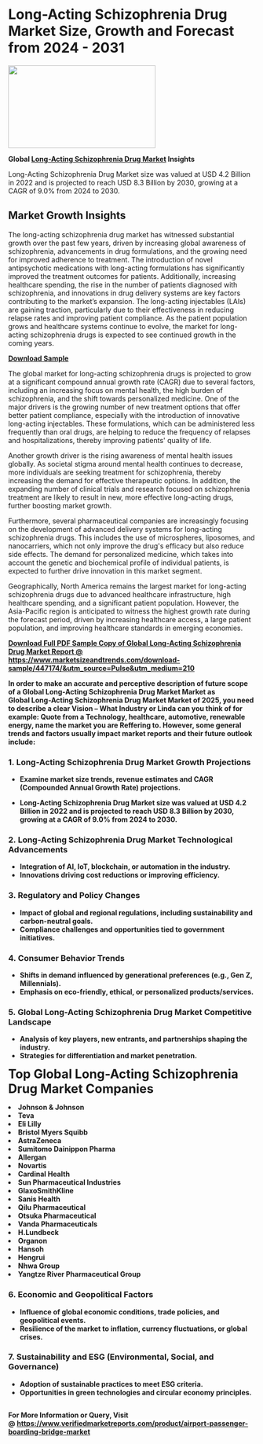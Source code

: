 <H1>Long-Acting Schizophrenia Drug Market Size, Growth and Forecast from 2024 - 2031</H1><img class="aligncenter size-medium wp-image-584254" src="https://thirdeyenews.in/wp-content/uploads/2024/09/Global-Market-Research-300x168.jpeg" alt="" width="300" height="168" /><p><strong>Global&nbsp;<a href="https://www.marketsizeandtrends.com/download-sample/447174/&amp;utm_source=Pulse&amp;utm_medium=210">Long-Acting Schizophrenia Drug Market</a> Insights</strong></p><p>Long-Acting Schizophrenia Drug Market size was valued at USD 4.2 Billion in 2022 and is projected to reach USD 8.3 Billion by 2030, growing at a CAGR of 9.0% from 2024 to 2030.</p><p><h2>Market Growth Insights</h2> <p>The long-acting schizophrenia drug market has witnessed substantial growth over the past few years, driven by increasing global awareness of schizophrenia, advancements in drug formulations, and the growing need for improved adherence to treatment. The introduction of novel antipsychotic medications with long-acting formulations has significantly improved the treatment outcomes for patients. Additionally, increasing healthcare spending, the rise in the number of patients diagnosed with schizophrenia, and innovations in drug delivery systems are key factors contributing to the market’s expansion. The long-acting injectables (LAIs) are gaining traction, particularly due to their effectiveness in reducing relapse rates and improving patient compliance. As the patient population grows and healthcare systems continue to evolve, the market for long-acting schizophrenia drugs is expected to see continued growth in the coming years.</p> <p><strong><a href="#">Download Sample</a></strong></p> <p>The global market for long-acting schizophrenia drugs is projected to grow at a significant compound annual growth rate (CAGR) due to several factors, including an increasing focus on mental health, the high burden of schizophrenia, and the shift towards personalized medicine. One of the major drivers is the growing number of new treatment options that offer better patient compliance, especially with the introduction of innovative long-acting injectables. These formulations, which can be administered less frequently than oral drugs, are helping to reduce the frequency of relapses and hospitalizations, thereby improving patients' quality of life.</p> <p>Another growth driver is the rising awareness of mental health issues globally. As societal stigma around mental health continues to decrease, more individuals are seeking treatment for schizophrenia, thereby increasing the demand for effective therapeutic options. In addition, the expanding number of clinical trials and research focused on schizophrenia treatment are likely to result in new, more effective long-acting drugs, further boosting market growth.</p> <p>Furthermore, several pharmaceutical companies are increasingly focusing on the development of advanced delivery systems for long-acting schizophrenia drugs. This includes the use of microspheres, liposomes, and nanocarriers, which not only improve the drug's efficacy but also reduce side effects. The demand for personalized medicine, which takes into account the genetic and biochemical profile of individual patients, is expected to further drive innovation in this market segment.</p> <p>Geographically, North America remains the largest market for long-acting schizophrenia drugs due to advanced healthcare infrastructure, high healthcare spending, and a significant patient population. However, the Asia-Pacific region is anticipated to witness the highest growth rate during the forecast period, driven by increasing healthcare access, a large patient population, and improving healthcare standards in emerging economies.</p> <p><strong><a href="#"></p><p><span class=""><strong>Download Full PDF Sample Copy of Global Long-Acting Schizophrenia Drug Market Report</strong> @ <a href="https://www.marketsizeandtrends.com/download-sample/447174/&amp;utm_source=Pulse&amp;utm_medium=210" target="_blank">https://www.marketsizeandtrends.com/download-sample/447174/&amp;utm_source=Pulse&amp;utm_medium=210</a></span></p><p>In order to make an accurate and perceptive description of future scope of a Global&nbsp;Long-Acting Schizophrenia Drug Market Market as Global&nbsp;Long-Acting Schizophrenia Drug Market Market of 2025, you need to describe a clear Vision &ndash; What Industry or Linda can you think of for example: Quote from a Technology, healthcare, automotive, renewable energy, name the market you are Reffering to. However, some general trends and factors usually impact market reports and their future outlook include:</p><h3>1.&nbsp;<strong>Long-Acting Schizophrenia Drug Market Growth Projections</strong></h3><ul><li>Examine market size trends, revenue estimates and CAGR (Compounded Annual Growth Rate) projections.</li><li><p>Long-Acting Schizophrenia Drug Market size was valued at USD 4.2 Billion in 2022 and is projected to reach USD 8.3 Billion by 2030, growing at a CAGR of 9.0% from 2024 to 2030.</p></li></ul><h3>2.&nbsp;<strong>Long-Acting Schizophrenia Drug Market Technological Advancements</strong></h3><ul><li>Integration of AI, IoT, blockchain, or automation in the industry.</li><li>Innovations driving cost reductions or improving efficiency.</li></ul><h3>3.&nbsp;<strong>Regulatory and Policy Changes</strong></h3><ul><li>Impact of global and regional regulations, including sustainability and carbon-neutral goals.</li><li>Compliance challenges and opportunities tied to government initiatives.</li></ul><h3>4.&nbsp;<strong>Consumer Behavior Trends</strong></h3><ul><li>Shifts in demand influenced by generational preferences (e.g., Gen Z, Millennials).</li><li>Emphasis on eco-friendly, ethical, or personalized products/services.</li></ul><h3>5.&nbsp;<strong>Global Long-Acting Schizophrenia Drug Market Competitive Landscape</strong></h3><ul><li>Analysis of key players, new entrants, and partnerships shaping the industry.</li><li>Strategies for differentiation and market penetration.</li></ul><p data-pm-slice="1 1 []"><span style="color: inherit; font-family: inherit; font-size: 25px;">Top Global Long-Acting Schizophrenia Drug Market Companies</span></p><div class="" data-test-id=""><p><li>Johnson & Johnson</li><li> Teva</li><li> Eli Lilly</li><li> Bristol Myers Squibb</li><li> AstraZeneca</li><li> Sumitomo Dainippon Pharma</li><li> Allergan</li><li> Novartis</li><li> Cardinal Health</li><li> Sun Pharmaceutical Industries</li><li> GlaxoSmithKline</li><li> Sanis Health</li><li> Qilu Pharmaceutical</li><li> Otsuka Pharmaceutical</li><li> Vanda Pharmaceuticals</li><li> H.Lundbeck</li><li> Organon</li><li> Hansoh</li><li> Hengrui</li><li> Nhwa Group</li><li> Yangtze River Pharmaceutical Group</li></p></div><h3>6.&nbsp;<strong>Economic and Geopolitical Factors</strong></h3><ul><li>Influence of global economic conditions, trade policies, and geopolitical events.</li><li>Resilience of the market to inflation, currency fluctuations, or global crises.</li></ul><h3>7.&nbsp;<strong>Sustainability and ESG (Environmental, Social, and Governance)</strong></h3><ul><li>Adoption of sustainable practices to meet ESG criteria.</li><li>Opportunities in green technologies and circular economy principles.</li></ul><h2><strong style="font-size: 14px;">For More Information or Query, Visit @&nbsp;</strong><a style="background-color: #ffffff; font-size: 14px;" href="https://www.marketsizeandtrends.com/report/long-acting-schizophrenia-drug-market/" target="_blank">https://www.verifiedmarketreports.com/product/airport-passenger-boarding-bridge-market</a></h2>
